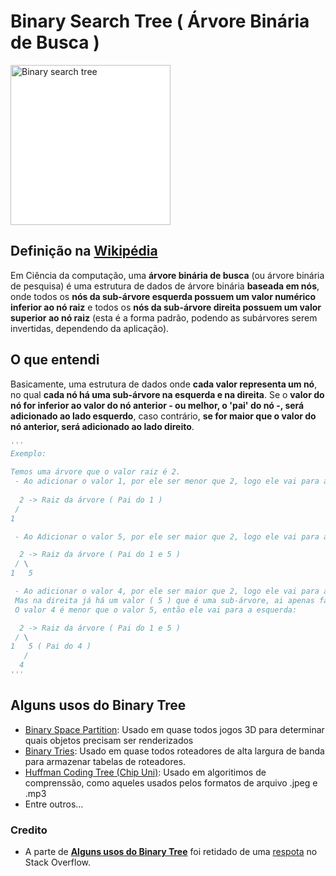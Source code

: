 # Binary Search Tree ( Árvore Binária de Busca )


<a title="No machine-readable author provided. Dcoetzee assumed (based on copyright claims)., Public domain, via Wikimedia Commons" href="https://commons.wikimedia.org/wiki/File:Binary_search_tree.svg">
<img
    width="256"
    alt="Binary search tree"
    src="https://upload.wikimedia.org/wikipedia/commons/thumb/d/da/Binary_search_tree.svg/256px-Binary_search_tree.svg.png"
    style="background-color: white;">
</a>

## Definição na [Wikipédia](https://pt.wikipedia.org/wiki/%C3%81rvore_bin%C3%A1ria_de_busca)
Em Ciência da computação, uma **árvore binária de busca** (ou árvore binária de pesquisa) é uma estrutura de dados de árvore binária **baseada em nós**, onde todos os **nós da sub-árvore esquerda possuem um valor numérico inferior ao nó raiz** e todos os **nós da sub-árvore direita possuem um valor superior ao nó raiz** (esta é a forma padrão, podendo as subárvores serem invertidas, dependendo da aplicação).

## O que entendi
Basicamente, uma estrutura de dados onde **cada valor representa um nó**, no qual **cada nó há uma sub-árvore na esquerda e na direita**. Se o **valor do nó for inferior ao valor do nó anterior - ou melhor, o 'pai' do nó -, será adicionado ao lado esquerdo**, caso contrário, **se for maior que o valor do nó anterior, será adicionado ao lado direito**.

```python
'''
Exemplo:

Temos uma árvore que o valor raiz é 2.
 - Ao adicionar o valor 1, por ele ser menor que 2, logo ele vai para a esquerda:
  
  2 -> Raiz da árvore ( Pai do 1 )
 /
1

 - Ao Adicionar o valor 5, por ele ser maior que 2, logo ele vai para a direita:

  2 -> Raiz da árvore ( Pai do 1 e 5 )
 / \
1   5

 - Ao adicionar o valor 4, por ele ser maior que 2, logo ele vai para a direira.
 Mas na direita já há um valor ( 5 ) que é uma sub-árvore, ai apenas fazemos a mesma lógica que fizemos com a raiz.
 O valor 4 é menor que o valor 5, então ele vai para a esquerda:

  2 -> Raiz da árvore ( Pai do 1 e 5 )
 / \
1   5 ( Pai do 4 )
   /
  4
'''
```

## <a name='uses'></a> Alguns usos do Binary Tree

 - [Binary Space Partition](http://en.wikipedia.org/wiki/Binary_space_partitioning): Usado em quase todos jogos 3D para determinar quais objetos precisam ser renderizados
 - [Binary Tries](http://en.wikipedia.org/wiki/Radix_tree): Usado em quase todos roteadores de alta largura de banda para armazenar tabelas de roteadores.
 - [Huffman Coding Tree (Chip Uni)](http://en.wikipedia.org/wiki/Huffman_coding): Usado em algoritimos de comprenssão, como aqueles usados pelos formatos de arquivo .jpeg e .mp3
 - Entre outros...

### Credito
 - A parte de [**Alguns usos do Binary Tree**](#uses) foi retidado de uma [respota](https://stackoverflow.com/a/2200588/14038725) no Stack Overflow.